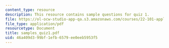 ```yaml
---
content_type: resource
description: This resource contains sample questions for quiz 1.
file: https://ol-ocw-studio-app-qa.s3.amazonaws.com/courses/22-101-applied-nuclear-physics-fall-2006/46a409d399bf1efb6579ee0eeb5953f5_samples_quiz1.pdf
file_type: application/pdf
resourcetype: Document
title: samples_quiz1.pdf
uid: 46a409d3-99bf-1efb-6579-ee0eeb5953f5
---
```

